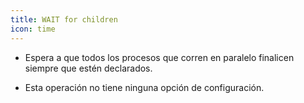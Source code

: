 ```yaml
---
title: WAIT for children
icon: time
---
```


* Espera a que todos los procesos que corren en paralelo finalicen siempre que estén declarados.

* Esta operación no tiene ninguna opción de configuración.

